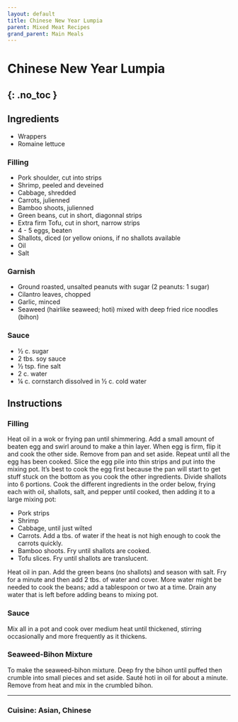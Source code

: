 ```yaml
---
layout: default
title: Chinese New Year Lumpia
parent: Mixed Meat Recipes
grand_parent: Main Meals
---
```


# Chinese New Year Lumpia
{: .no_toc }
---

## Ingredients
<ul>
	<li>Wrappers</li>
	<li>Romaine lettuce</li>
</ul>

### Filling
<ul>
	<li>Pork shoulder, cut into strips</li>
	<li>Shrimp, peeled and deveined</li>
	<li>Cabbage, shredded</li>
	<li>Carrots, julienned </li>
	<li>Bamboo shoots, julienned</li>
	<li>Green beans, cut in short, diagonnal strips </li>
	<li>Extra firm Tofu, cut in short, narrow strips</li>
	<li>4 - 5 eggs, beaten</li>
	<li>Shallots, diced (or yellow onions, if no shallots available</li>
	<li>Oil</li>
	<li>Salt</li>
</ul>

### Garnish
<ul>
	<li>Ground roasted, unsalted peanuts with sugar (2 peanuts: 1 sugar)</li>
	<li>Cilantro leaves, chopped</li>
	<li>Garlic, minced</li>
	<li>Seaweed (hairlike seaweed; hoti) mixed with deep fried rice noodles (bihon)</li>
</ul>

### Sauce
<ul>
	<li>½ c. sugar</li>
	<li>2 tbs. soy sauce</li>
	<li>½ tsp. fine salt</li>
	<li>2 c. water</li>
	<li>¼ c. cornstarch dissolved in ½ c. cold water</li>
</ul>

## Instructions

### Filling
Heat oil in a wok or frying pan until shimmering. Add a small amount of beaten egg and swirl around to make a thin layer. When egg is firm, flip it and cook the other side. Remove from pan and set aside. Repeat until all the egg has been cooked. Slice the egg pile into thin strips and put into the mixing pot. It’s best to cook the egg first because the pan will start to get stuff stuck on the bottom as you cook the other ingredients. 
Divide shallots into 6 portions. Cook the different ingredients in the order below, frying each with oil, shallots, salt, and pepper until cooked, then adding it to a large mixing pot:
<ul>
	<li>Pork strips</li>
	<li>Shrimp</li>
	<li>Cabbage, until just wilted</li>
	<li>Carrots. Add a tbs. of water if the heat is not high enough to cook the carrots quickly.</li>
	<li>Bamboo shoots. Fry until shallots are cooked.</li>
	<li>Tofu slices. Fry until shallots are translucent.</li>
</ul>
Heat oil in pan. Add the green beans (no shallots) and season with salt. Fry for a minute and then add 2 tbs. of water and cover. More water might be needed to cook the beans; add a tablespoon or two at a time. Drain any water that is left before adding beans to mixing pot.

### Sauce
Mix all in a pot and cook over medium heat until thickened, stirring occasionally and more frequently as it thickens.

### Seaweed-Bihon Mixture
To make the seaweed-bihon mixture. Deep fry the bihon until puffed then crumble into small pieces and set aside. Sauté hoti in oil for about a minute. Remove from heat and mix in the crumbled bihon.

--- 

### Cuisine: Asian, Chinese